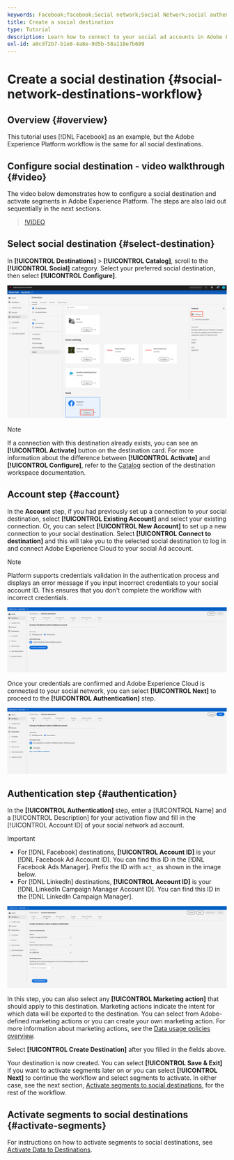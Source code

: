 ```yaml
---
keywords: Facebook;facebook;Social network;Social Network;social authentication;Social network authentication
title: Create a social destination
type: Tutorial
description: Learn how to connect to your social ad accounts in Adobe Experience Platform.
exl-id: a0cdf2b7-b1e8-4a8e-9d5b-58a118e7b689
---
```

# Create a social destination {#social-network-destinations-workflow}

## Overview {#overview}

This tutorial uses [!DNL Facebook] as an example, but the Adobe Experience Platform workflow is the same for all social destinations. 

## Configure social destination - video walkthrough {#video}

The video below demonstrates how to configure a social destination and activate segments in Adobe Experience Platform. The steps are also laid out sequentially in the next sections.

>[!VIDEO](https://video.tv.adobe.com/v/332599/?quality=12&learn=on&captions=eng)

## Select social destination {#select-destination}

In **[!UICONTROL Destinations]** > **[!UICONTROL Catalog]**, scroll to the **[!UICONTROL Social]** category. Select your preferred social destination, then select **[!UICONTROL Configure]**.

![Connect to social destination](../../assets/catalog/social/workflow/catalog.png)

>[!NOTE]
>
>If a connection with this destination already exists, you can see an **[!UICONTROL Activate]** button on the destination card. For more information about the difference between **[!UICONTROL Activate]** and **[!UICONTROL Configure]**, refer to the [Catalog](../../ui/destinations-workspace.md#catalog) section of the destination workspace documentation.   

## Account step {#account}

In the **Account** step, if you had previously set up a connection to your social destination, select **[!UICONTROL Existing Account]** and select your existing connection. Or, you can select **[!UICONTROL New Account]** to set up a new connection to your social destination. Select **[!UICONTROL Connect to destination]** and this will take you to the selected social destination to log in and connect Adobe Experience Cloud to your social Ad account.

>[!NOTE]
>
>Platform supports credentials validation in the authentication process and displays an error message if you input incorrect credentials to your social account ID. This ensures that you don't complete the workflow with incorrect credentials.

![Connect to social destination - authentication step](../../assets/catalog/social/workflow/pre-connect.png)

Once your credentials are confirmed and Adobe Experience Cloud is connected to your social network, you can select **[!UICONTROL Next]** to proceed to the **[!UICONTROL Authentication]** step.

![Credentials confirmed](../../assets/catalog/social/workflow/post-connect.png)

## Authentication step {#authentication}

In the **[!UICONTROL Authentication]** step, enter a [!UICONTROL Name] and a [!UICONTROL Description] for your activation flow and fill in the [!UICONTROL Account ID] of your social network ad account. 

>[!IMPORTANT]
>
> * For [!DNL Facebook] destinations, **[!UICONTROL Account ID]** is your [!DNL Facebook Ad Account ID]. You can find this ID in the [!DNL Facebook Ads Manager]. Prefix the ID with `act_` as shown in the image below. 
> * For [!DNL LinkedIn] destinations, **[!UICONTROL Account ID]** is your [!DNL LinkedIn Campaign Manager Account ID]. You can find this ID in the [!DNL LinkedIn Campaign Manager].

![Connect to social destination - authentication step](../../assets/catalog/social/workflow/authentication.png)

In this step, you can also select any **[!UICONTROL Marketing action]** that should apply to this destination. Marketing actions indicate the intent for which data will be exported to the destination. You can select from Adobe-defined marketing actions or you can create your own marketing action. For more information about marketing actions, see the [Data usage policies overview](../../../data-governance/policies/overview.md). 
 
Select **[!UICONTROL Create Destination]** after you filled in the fields above.

Your destination is now created. You can select **[!UICONTROL Save & Exit]** if you want to activate segments later on or you can select **[!UICONTROL Next]** to continue the workflow and select segments to activate. In either case, see the next section, [Activate segments to social destinations](#activate-segments), for the rest of the workflow.

## Activate segments to social destinations {#activate-segments}

For instructions on how to activate segments to social destinations, see [Activate Data to Destinations](../../ui/activate-destinations.md).
